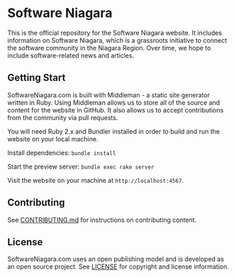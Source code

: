 # Software Niagara

This is the official repository for the Software Niagara website. It includes
information on Software Niagara, which is a grassroots initiative to connect
the software community in the Niagara Region. Over time, we hope to include
software-related news and articles.

## Getting Start

SoftwareNiagara.com is built with Middleman - a static site generator written in
Ruby. Using Middleman allows us to store all of the source and content for the
website in GitHub. It also allows us to accept contributions from the community
via pull requests.

You will need Ruby 2.x and Bundler installed in order to build and run the
website on your local machine.

Install dependencies:
`bundle install`

Start the preview server:
`bundle exec rake server`

Visit the website on your machine at `http://localhost:4567`.

## Contributing

See [CONTRIBUTING.md](CONTRIBUTING.md) for instructions on contributing
content.

## License

SoftwareNiagara.com uses an open publishing model and is developed as an open
source project. See [LICENSE](LICENSE) for copyright and license information.
